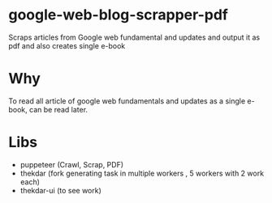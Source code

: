 # google-web-blog-scrapper-pdf
Scraps articles from Google web fundamental and updates and output it as pdf and also creates single e-book

# Why
To read all article of google web fundamentals and updates as a single e-book, can be read later.


# Libs
* puppeteer (Crawl, Scrap, PDF)
* thekdar  (fork generating task in multiple workers , 5 workers with 2 work each)
* thekdar-ui (to see work)
